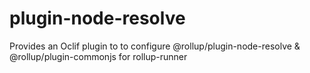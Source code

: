 # plugin-node-resolve
Provides an Oclif plugin to to configure @rollup/plugin-node-resolve &amp; @rollup/plugin-commonjs for rollup-runner
